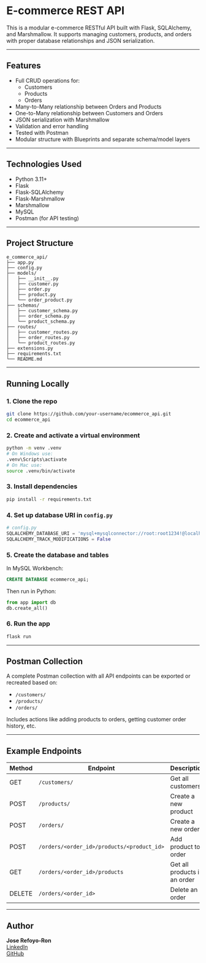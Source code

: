 # E-commerce REST API

This is a modular e-commerce RESTful API built with Flask, SQLAlchemy, and Marshmallow. It supports managing customers, products, and orders with proper database relationships and JSON serialization.

---

## Features

- Full CRUD operations for:
  - Customers
  - Products
  - Orders
- Many-to-Many relationship between Orders and Products
- One-to-Many relationship between Customers and Orders
- JSON serialization with Marshmallow
- Validation and error handling
- Tested with Postman
- Modular structure with Blueprints and separate schema/model layers

---

## Technologies Used

- Python 3.11+
- Flask
- Flask-SQLAlchemy
- Flask-Marshmallow
- Marshmallow
- MySQL
- Postman (for API testing)

---

## Project Structure

```
e_commerce_api/
├── app.py
├── config.py
├── models/
│   ├── __init__.py
│   ├── customer.py
│   ├── order.py
│   ├── product.py
│   └── order_product.py
├── schemas/
│   ├── customer_schema.py
│   ├── order_schema.py
│   └── product_schema.py
├── routes/
│   ├── customer_routes.py
│   ├── order_routes.py
│   └── product_routes.py
├── extensions.py
├── requirements.txt
└── README.md
```

---

## Running Locally

### 1. Clone the repo
```bash
git clone https://github.com/your-username/ecommerce_api.git
cd ecommerce_api
```

### 2. Create and activate a virtual environment
```bash
python -m venv .venv
# On Windows use: 
.venv\Scripts\activate
# On Mac use:
source .venv/bin/activate
```

### 3. Install dependencies
```bash
pip install -r requirements.txt
```

### 4. Set up database URI in `config.py`
```python
# config.py
SQLALCHEMY_DATABASE_URI = 'mysql+mysqlconnector://root:root1234!@localhost/ecommerce_api'
SQLALCHEMY_TRACK_MODIFICATIONS = False
```

### 5. Create the database and tables
In MySQL Workbench:
```sql
CREATE DATABASE ecommerce_api;
```

Then run in Python:
```python
from app import db
db.create_all()
```

### 6. Run the app
```bash
flask run
```

---

## Postman Collection

A complete Postman collection with all API endpoints can be exported or recreated based on:
- `/customers/`
- `/products/`
- `/orders/`

Includes actions like adding products to orders, getting customer order history, etc.

---

## Example Endpoints

| Method | Endpoint                                   | Description                  |
|--------|--------------------------------------------|------------------------------|
| GET    | `/customers/`                              | Get all customers            |
| POST   | `/products/`                               | Create a new product         |
| POST   | `/orders/`                                 | Create a new order           |
| POST   | `/orders/<order_id>/products/<product_id>` | Add product to order         |
| GET    | `/orders/<order_id>/products`              | Get all products in an order |
| DELETE | `/orders/<order_id>`                       | Delete an order              |

---

## Author

**Jose Refoyo-Ron**  
[LinkedIn](www.linkedin.com/in/jose-refoyo-ron-660a52321)  
[GitHub](https://github.com/jarr8217)

